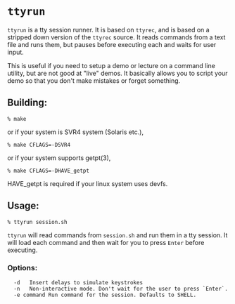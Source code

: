 # `ttyrun`

`ttyrun` is a tty session runner. It is based on `ttyrec`,
and is based on a stripped down version of the `ttyrec`
source.
It reads commands from a text file and runs them, but pauses
before executing each and waits for user input.

This is useful if you need to setup a demo or lecture on a
command line utility, but are not good at "live" demos. It
basically allows you to script your demo so that you don't
make mistakes or forget something.

## Building:

    % make

or if your system is SVR4 system (Solaris etc.),

    % make CFLAGS=-DSVR4

or if your system supports getpt(3),

    % make CFLAGS=-DHAVE_getpt

HAVE_getpt is required if your linux system uses devfs.


## Usage:

    % ttyrun session.sh

`ttyrun` will read commands from `session.sh` and run them in
a tty session. It will load each command and then wait for
you to press `Enter` before executing.

### Options:

```
  -d   Insert delays to simulate keystrokes
  -n   Non-interactive mode. Don't wait for the user to press `Enter`.
  -e command Run command for the session. Defaults to SHELL.
```
